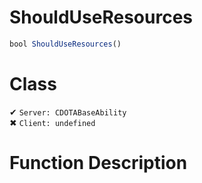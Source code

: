 # ShouldUseResources
```js	
bool ShouldUseResources()
```
# Class
✔ `Server: CDOTABaseAbility`  
✖ `Client: undefined`  

# Function Description

